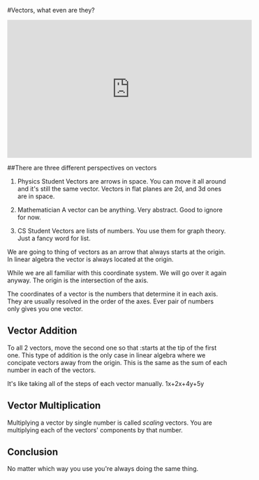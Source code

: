#Vectors, what even are they?

<iframe width="560" height="315" src="https://www.youtube.com/embed/fNk_zzaMoSs" frameborder="0" allow="accelerometer; autoplay; clipboard-write; encrypted-media; gyroscope; picture-in-picture" allowfullscreen></iframe>

##There are three different perspectives on vectors
1. Physics Student
    Vectors are arrows in space. You can move it all around and it's still the same vector. Vectors in flat planes are 2d, and 3d ones are in space.
    
2. Mathematician
    A vector can be anything. Very abstract. Good to ignore for now. 

3. CS Student
    Vectors are lists of numbers. You use them for graph theory. Just a fancy word for list. 


We are going to thing of vectors as an arrow that always starts at the origin. In linear algebra the vector is always located at the origin. 

While we are all familiar with this coordinate system. We will go over it again anyway. The origin is the intersection of the axis. 

The coordinates of a vector is the numbers that determine it in each axis. They are usually resolved in the order of the axes. Ever pair of numbers only gives you one vector. 

## Vector Addition
To all 2 vectors, move the second one so that :starts at the tip of the first one. This type of addition is the only case in linear algebra where we concipate vectors away from the origin. This is the same as the sum of each number in each of the vectors.

It's like taking all of the steps of each vector manually. 1x+2x+4y+5y

## Vector Multiplication
Multiplying a vector by single number is called *scaling* vectors. You are multiplying each of the vectors' components by that number. 

## Conclusion
No matter which way you use you're always doing the same thing. 



